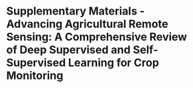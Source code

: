 # Supplementary Materials - Advancing Agricultural Remote Sensing: A Comprehensive Review of Deep Supervised and Self-Supervised Learning for Crop Monitoring
